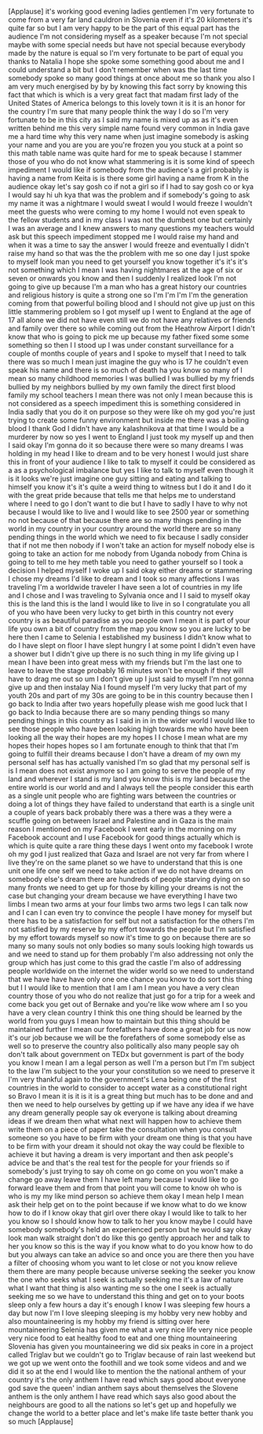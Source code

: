 
[Applause]
it&#39;s working good evening ladies
gentlemen I&#39;m very fortunate to come
from a very far land cauldron in
Slovenia even if it&#39;s 20 kilometers it&#39;s
quite far so but I am very happy to be
the part of this equal part has the
audience I&#39;m not considering myself as a
speaker because I&#39;m not special maybe
with some special needs but have not
special because everybody made by the
nature is equal so I&#39;m very fortunate to
be part of equal you
thanks to Natalia I hope she spoke some
something good about me and I could
understand a bit but I don&#39;t remember
when was the last time somebody spoke so
many good things at once about me so
thank you
also I am very much energised by by by
knowing this fact sorry by knowing this
fact that which is which is a very great
fact that madam first lady of the United
States of America belongs to this lovely
town it is it is an honor for the
country I&#39;m sure that many people think
the way I do so I&#39;m very fortunate to be
in this city as I said my name is mixed
up as as it&#39;s even written behind me
this very simple name found very common
in India gave me a hard time
why this very name when just imagine
somebody is asking your name and you are
you are you&#39;re frozen you you stuck at a
point so this math table name was quite
hard for me to speak because I stammer
those of you who do not know what
stammering is it is
some kind of speech impediment I would
like if somebody from the audience&#39;s a
girl probably is having a name from
Keita
is is there some girl having a name from
K in the audience okay let&#39;s say gosh co
if not a girl so if I had to say gosh co
or kya I would say hi uh kya that was
the problem and if somebody&#39;s going to
ask my name it was a nightmare I would
sweat I would I would freeze I wouldn&#39;t
meet the guests who were coming to my
home I would not even speak to the
fellow students and in my class I was
not the dumbest one but certainly I was
an average and I knew answers to many
questions my teachers would ask but this
speech impediment stopped me I would
raise my hand and when it was a time to
say the answer I would freeze and
eventually I didn&#39;t raise my hand so
that was the the problem with me so one
day I just spoke to myself look man you
need to get yourself you know together
it&#39;s it&#39;s it&#39;s not something which I
mean I was having nightmares at the age
of six or seven or onwards you know and
then I suddenly I realized look I&#39;m not
going to give up because I&#39;m a man who
has a great history our countries and
religious history is quite a strong one
so I&#39;m I&#39;m I&#39;m I&#39;m the generation coming
from that powerful boiling blood and I
should not give up just on this little
stammering problem so I got myself up I
went to England at the age of 17 all
alone we did not have even still we do
not have any relatives or friends and
family over there so while coming out
from the Heathrow Airport I didn&#39;t know
that who is going to pick me up because
my father fixed some some something so
then I I stood up I was under constant
surveillance for a couple of months
couple of years
and I spoke to myself that I need to
talk there was so much I mean just
imagine the guy who is 17 he couldn&#39;t
even speak his name and there is so much
of death ha you know so many of I mean
so many childhood memories I was bullied
I was bullied by my friends bullied by
my neighbors bullied by my own family
the direct first blood family my school
teachers I mean there was not only I
mean because this is not considered as a
speech impediment this is something
considered in India sadly that you do it
on purpose so they were like oh my god
you&#39;re just trying to create some funny
environment but inside me there was a
boiling blood I thank God I didn&#39;t have
any kalashnikova at that time I would be
a murderer by now so yes I went to
England I just took my myself up and
then I said okay I&#39;m gonna do it so
because there were so many dreams I was
holding in my head I like to dream and
to be very honest I would just share
this in front of your audience I like to
talk to myself it could be considered as
a as a psychological imbalance but yes I
like to talk to myself even though it is
it looks we&#39;re just imagine one guy
sitting and eating and talking to
himself you know it&#39;s it&#39;s quite a weird
thing to witness but I do it and I do it
with the great pride because that tells
me that helps me to understand where I
need to go I don&#39;t want to die but I
have to sadly I have to
why not because I would like to live and
I would like to see 2500 year or
something no not because of that because
there are so many things pending in the
world in my country in your country
around the world there are so many
pending things in the world which we
need to fix because I sadly consider
that if not me then nobody if I won&#39;t
take an action for myself nobody else is
going to take an action for me nobody
from
Uganda nobody from China is going to
tell to me hey meth table you need to
gather yourself so I took a decision I
helped myself I woke up I said okay
either dreams or stammering I chose my
dreams
I&#39;d like to dream and I took so many
affections I was traveling I&#39;m a
worldwide traveler I have seen a lot of
countries in my life and I chose and I
was traveling to Sylvania once and I I
said to myself okay this is the land
this is the land I would like to live in
so I congratulate you all of you who
have been very lucky to get birth in
this country not every country is as
beautiful paradise as you people own I
mean it is part of your life you own a
bit of country from the map you know so
you are lucky to be here then I came to
Selenia I established my business I
didn&#39;t know what to do I have slept on
floor I have slept hungry I at some
point I didn&#39;t even have a shower but I
didn&#39;t give up there is no such thing in
my life giving up I mean I have been
into great mess with my friends but I&#39;m
the last one to leave to leave the stage
probably 16 minutes won&#39;t be enough if
they will have to drag me out so um I
don&#39;t give up I just said to myself I&#39;m
not gonna give up and then instalay Nia
I found myself I&#39;m very lucky that part
of my youth 20s and part of my 30s are
going to be in this country because then
I go back to India after two years
hopefully please wish me good luck that
I go back to India because there are so
many pending things so many pending
things in this country as I said in in
in the wider world I would like to see
those people who have been looking high
towards me who have been looking all the
way their hopes are my hopes I I chose I
mean what are my hopes their hopes
hopes so I am fortunate enough to think
that that I&#39;m going to fulfill their
dreams because I don&#39;t have a dream of
my own my personal self has has actually
vanished I&#39;m so glad that my personal
self is is I mean does not exist anymore
so I am going to serve the people of my
land and wherever I stand is my land you
know this is my land because the entire
world is our world and and I always tell
the people consider this earth as a
single unit people who are fighting wars
between the countries or doing a lot of
things they have failed to understand
that earth is a single unit a couple of
years back probably there was a there
was a they were a scuffle going on
between Israel and Palestine and in Gaza
is the main reason I mentioned on my
Facebook I went early in the morning on
my Facebook account and I use Facebook
for good things actually which is which
is quite quite a rare thing these days I
went onto my facebook I wrote oh my god
I just realized that Gaza and Israel are
not very far from where I live
they&#39;re on the same planet so we have to
understand that this is one unit one
life one self we need to take action if
we do not have dreams on somebody else&#39;s
dream there are hundreds of people
starving dying on so many fronts we need
to get up for those by killing your
dreams is not the case but changing your
dream because we have everything I have
two limbs I mean two arms at your four
limbs two arms two legs I can talk now
and I can I can even try to convince the
people I have money for myself but there
has to be a satisfaction for self but
not a satisfaction for the others I&#39;m
not satisfied by my reserve
by my effort towards the people but I&#39;m
satisfied by my effort towards myself so
now it&#39;s time to go on because there are
so many so many souls not only bodies so
many souls looking high towards us and
we need to stand up for them probably
I&#39;m also addressing not only the group
which has just come to this grad the
castle I&#39;m also of addressing people
worldwide on the internet the wider
world so we need to understand that we
have have have only one one chance you
know to do sort this thing but I I would
like to mention that I am I am I mean
you have a very clean country those of
you who do not realize that just go for
a trip for a week and come back you get
out of Bernake and you&#39;re like wow where
am I
so you have a very clean country I think
this one thing should be learned by the
world from you guys I mean how to
maintain but this thing should be
maintained further I mean our
forefathers have done a great job for us
now it&#39;s our job because we will be the
forefathers of some somebody else as
well so to preserve the country also
politically also many people say oh
don&#39;t talk about government on TEDx but
government is part of the body you know
I mean I am a legal person as well I&#39;m a
person but I&#39;m I&#39;m subject to the law
I&#39;m subject to the your your
constitution so we need to preserve it
I&#39;m very thankful again to the
government&#39;s Lena being one of the first
countries in the world to consider to
accept water as a constitutional right
so Bravo I mean it is it is it is a
great thing but much has to be done and
and then we need to help ourselves by
getting up if we have any idea if we
have any dream generally people say ok
everyone is talking about dreaming ideas
if we dream then what what next will
happen how to achieve them write them on
a piece of paper take the consultation
when you consult someone so you have to
be firm with your dream one thing is
that you have to be firm with your dream
it should not okay the way could be
flexible to achieve it but having a
dream is very important and then ask
people&#39;s advice be and that&#39;s the real
test for the people for your friends so
if somebody&#39;s just trying to say oh come
on go come on you won&#39;t make a change
go away leave them I have left many
because I would like to go forward leave
them and from that point you will come
to know oh who is who is my my like mind
person so achieve them
okay I mean help I mean ask their help
get on to the point because if we know
what to do we know how to do if I know
okay that girl over there okay I would
like to talk to her you know so I should
know how to talk to her you know maybe I
could have somebody somebody&#39;s held an
experienced person but he would say okay
look man
walk straight don&#39;t do like this go
gently approach her and talk to her you
know so this is the way if you know what
to do you know how to do but you always
can take an advice so and once you are
there then you have a filter of choosing
whom you want to let close or not you
know relieve them there are many people
because universe seeking the seeker you
know the one who seeks what I seek is
actually seeking me it&#39;s a law of nature
what I want that thing is also wanting
me so the one I seek is actually seeking
me so we have to understand this thing
and get on to your boots sleep only a
few hours a day it&#39;s enough I know I was
sleeping few hours a day but now I&#39;m I
love sleeping sleeping is my hobby very
new hobby and also mountaineering is my
hobby my friend is sitting over here
mountaineering Selenia has given me what
a very nice life very nice people
very nice food to eat healthy food to
eat and one thing mountaineering
Slovenia has given you mountaineering we
did six peaks in core in a project
called Triglav but we couldn&#39;t go to
Triglav because of rain last weekend but
we got up we went onto the foothill and
we took some videos and and we did it so
at the end I would like to mention the
the national anthem of your country it&#39;s
the only anthem I have read which says
good about everyone god save the queen&#39;
indian anthem says about themselves the
Slovene anthem is the only anthem I have
read which says also good about the
neighbours are good to all the nations
so let&#39;s get up and hopefully we change
the world to a better place and let&#39;s
make life taste better thank you so much
[Applause]
